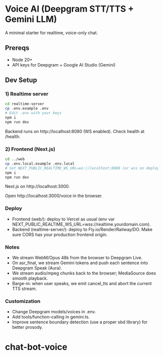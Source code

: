 # Voice AI (Deepgram STT/TTS + Gemini LLM)

A minimal starter for realtime, voice-only chat.

## Prereqs

- Node 20+
- API keys for Deepgram + Google AI Studio (Gemini)

## Dev Setup

### 1) Realtime server

```bash
cd realtime-server
cp .env.example .env
# Edit .env with your keys
npm i
npm run dev
```


Backend runs on http://localhost:8080 (WS enabled). Check health at /health.

### 2) Frontend (Next.js)

```bash
cd ../web
cp .env.local.example .env.local
# Set NEXT_PUBLIC_REALTIME_WS_URL=ws://localhost:8080 (or wss on deploy)
npm i
npm run dev
```

Next.js on http://localhost:3000.

Open http://localhost:3000/voice in the browser.


### Deploy

- Frontend (web/): deploy to Vercel as usual (env var NEXT_PUBLIC_REALTIME_WS_URL=wss://realtime.yourdomain.com).
- Backend (realtime-server/): deploy to Fly.io/Render/Railway/DO. Make sure CORS has your production frontend origin.

### Notes

- We stream WebM/Opus 48k from the browser to Deepgram Live.
- On asr_final, we stream Gemini tokens and push each sentence into Deepgram Speak (Aura).
- We stream audio/mpeg chunks back to the browser; MediaSource does smooth playback.
- Barge-in: when user speaks, we emit cancel_tts and abort the current TTS stream.

### Customization

- Change Deepgram models/voices in .env.
- Add tools/function-calling in gemini.ts.
- Improve sentence boundary detection (use a proper sbd library) for better prosody.
# chat-bot-voice
